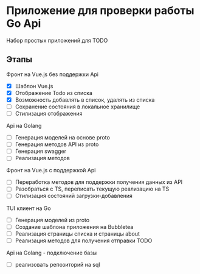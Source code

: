 # Приложение для проверки работы Go Api

Набор простых приложений для TODO

## Этапы

Фронт на Vue.js без поддержки Api

- [x] Шаблон Vue.js
- [x] Отображение Todo из списка
- [x] Возможность добавлять в список, удалять из списка
- [ ] Сохранение состояния в локальное хранилище
- [ ] Стилизация отображения

Api на Golang

- [ ] Генерация моделей на основе proto
- [ ] Генерация методов API из proto
- [ ] Генерация swagger
- [ ] Реализация методов

Фронт на Vue.js с поддержкой Api
- [ ] Переработка методов для поддержки получения данных из API
- [ ] Разобраться с TS, переписать текущую реализацию на TS
- [ ] Стилизация состояний загрузки-добавления

TUI клиент на Go
- [ ] Генерация моделей из proto
- [ ] Создание шаблона приложения на Bubbletea
- [ ] Реализация страницы списка и страницы about
- [ ] Реализация методов для получения отправки TODO

Api на Golang - подключение базы
- [ ] реализовать репозиторий на sql